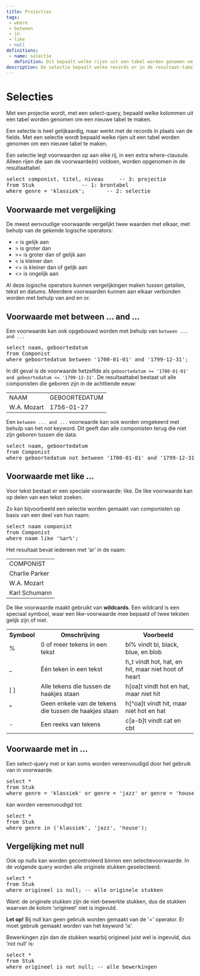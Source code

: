 ```yaml
---
title: Projecties
tags: 
 - where
 - between
 - in
 - like
 - null
definitions: 
 - name: selectie
   definition: Dit bepaalt welke rijen uit een tabel worden genomen om een nieuwe tabel te maken.
description: De selectie bepaalt welke records er in de resultaat-tabel van een query worden meegenomen. Hier zijn een heleboel verschillende methodes voor.
---
```


# Selecties

Met een projectie wordt, met een select-query, bepaald welke kolommen uit een tabel worden genomen om een nieuwe tabel te maken.

Een selectie is heel gelijkaardig, maar werkt met de records in plaats van de fields. Met een selectie wordt bepaald welke rijen uit een tabel worden genomen om een nieuwe tabel te maken.

Een selectie legt voorwaarden op aan elke rij, in een extra where-clausule. Alleen rijen die aan de voorwaarde(n) voldoen, worden opgenomen in de resultaattabel.

<pre class="prettyprint linenums lang-sql">
select componist, titel, niveau 	-- 3: projectie
from Stuk 				-- 1: brontabel
where genre = 'klassiek'; 		-- 2: selectie
</pre>

## Voorwaarde met vergelijking

De meest eenvoudige voorwaarde vergelijkt twee waarden met elkaar, met behulp van de gekende logische operators:

 - = 	is gelijk aan
 - &gt; 	is groter dan
 - &gt;= 	is groter dan of gelijk aan
 - &lt; 	is kleiner dan
 - &lt;= 	is kleiner dan of gelijk aan
 - &lt;&gt; 	is ongelijk aan

Al deze logische operators kunnen vergelijkingen maken tussen getallen, tekst en datums. Meerdere voorwaarden kunnen aan elkaar verbonden worden met behulp van and en or.

## Voorwaarde met between … and …

Een voorwaarde kan ook opgebouwd worden met behulp van `between ... and ...`

<pre class="prettyprint linenums lang-sql">
select naam, geboortedatum
from Componist
where geboortedatum between '1700-01-01' and '1799-12-31';
</pre>

In dit geval is de voorwaarde hetzelfde als `geboortedatum >= '1700-01-01' and geboortedatum <= '1799-12-31'`. De resultaattabel bestaat uit alle componisten die geboren zijn in de achttiende eeuw:

<table>
   <tr>
      <td>NAAM</td>
      <td>GEBOORTEDATUM</td>
   </tr>
   <tr>
      <td>W.A. Mozart</td>
      <td>1756-01-27</td>
   </tr>
</table>

Een `between ... and ...`  voorwaarde kan ook worden omgekeerd met behulp van het not keyword. Dit geeft dan alle componisten terug die niet zijn geboren tussen die data.

<pre class="prettyprint linenums lang-sql">
select naam, geboortedatum
from Componist
where geboortedatum not between '1700-01-01' and '1799-12-31';
</pre>

## Voorwaarde met like …

Voor tekst bestaat er een speciale voorwaarde: like. De like voorwaarde kan op delen van een tekst zoeken.

Zo kan bijvoorbeeld een selectie worden gemaakt van componisten op basis van een deel van hun naam:

<pre class="prettyprint linenums lang-sql">
select naam componist
from Componist
where naam like '%ar%';
</pre>

Het resultaat bevat iedereen met ‘ar’ in de naam:

<table>
   <tr>
      <td>COMPONIST</td>
   </tr>
   <tr>
      <td>Charlie Parker</td>
   </tr>
   <tr>
      <td>W.A. Mozart</td>
   </tr>
   <tr>
      <td>Karl Schumann</td>
   </tr>
</table>

De like voorwaarde maakt gebruikt van **wildcards**. Een wildcard is een speciaal symbool, waar een like-voorwaarde mee bepaald of twee teksten gelijk zijn of niet.

<table>
   <tr>
      <th>Symbool</th>
      <th>Omschrijving</th>
      <th>Voorbeeld</th>
   </tr>
   <tr>
      <td>%</td>
      <td>0 of meer tekens in een tekst</td>
      <td>bl% vindt bl, black, blue, en blob</td>
   </tr>
   <tr>
      <td>_</td>
      <td>Één teken in een tekst</td>
      <td>h_t vindt hot, hat, en hit, maar niet hoot of heart</td>
   </tr>
   <tr>
      <td>[ ]</td>
      <td>Alle tekens die tussen de haakjes staan</td>
      <td>h[oa]t vindt hot en hat, maar niet hit</td>
   </tr>
   <tr>
      <td>^</td>
      <td>Geen enkele van de tekens die tussen de haakjes staan</td>
      <td>h[^oa]t vindt hit, maar niet hot en hat</td>
   </tr>
   <tr>
      <td>-</td>
      <td>Een reeks van tekens</td>
      <td>c[a-b]t vindt cat en cbt</td>
   </tr>
</table>

## Voorwaarde met in …
Een select-query met or kan soms worden vereenvoudigd door het gebruik van in voorwaarde.

<pre class="prettyprint linenums lang-sql">
select *
from Stuk
where genre = 'klassiek' or genre = 'jazz' or genre = 'house';
</pre>

kan worden vereenvoudigd tot:

<pre class="prettyprint linenums lang-sql">
select *
from Stuk
where genre in ('klassiek', 'jazz', 'house');
</pre>

## Vergelijking met null

Ook op nulls kan worden gecontroleerd binnen een selectievoorwaarde. In de volgende query worden alle originele stukken geselecteerd:

<pre class="prettyprint linenums lang-sql">
select *
from Stuk
where origineel is null; -- alle originele stukken
</pre>

Want: de originele stukken zijn de niet-bewerkte stukken, dus de stukken waarvan de kolom 'origineel' niet is ingevuld. 

**Let op!** Bij null kan geen gebruik worden gemaakt van de '=' operator. Er moet gebruik gemaakt worden van het keyword 'is'.

Bewerkingen zijn dan de stukken waarbij origineel juist wel is ingevuld, dus ‘not null’ is:

<pre class="prettyprint linenums lang-sql">
select *
from Stuk
where origineel is not null; -- alle bewerkingen
</pre>
